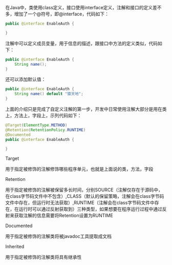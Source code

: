 在Java中，类使用class定义，接口使用interface定义，注解和接口的定义差不多，增加了一个@符号，即@interface，代码如下：

```java
public @interface EnableAuth {

}
```

注解中可以定义成员变量，用于信息的描述，跟接口中方法的定义类似，代码如下：
    
```java
public @interface EnableAuth {
    String name();
}
```

还可以添加默认值：

```java
public @interface EnableAuth {
    String name() default "猿天地";
}
```

上面的介绍只是完成了自定义注解的第一步，开发中日常使用注解大部分是用在类上，方法上，字段上，示列代码如下：

```java
@Target(ElementType.METHOD)
@Retention(RetentionPolicy.RUNTIME)
@Documented
public @interface EnableAuth {

}
```

Target 

用于指定被修饰的注解修饰哪些程序单元，也就是上面说的类，方法，字段

Retention 

用于指定被修饰的注解被保留多长时间，分别SOURCE（注解仅存在于源码中，在class字节码文件中不包含）,CLASS（默认的保留策略，注解会在class字节码文件中存在，但运行时无法获取）,RUNTIME（注解会在class字节码文件中存在，在运行时可以通过反射获取到）三种类型，如果想要在程序运行过程中通过反射来获取注解的信息需要将Retention设置为RUNTIME

Documented 

用于指定被修饰的注解类将被javadoc工具提取成文档

Inherited 

用于指定被修饰的注解类将具有继承性